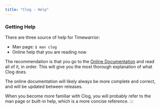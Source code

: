 ```yaml
---
title: "Clog - Help"
---
```


### Getting Help

There are three source of help for Timewarrior:

-   Man page: `$ man clog`
-   Online help that you are reading now

The recommendation is that you go to the [Online Documentation](/docs/clog) and
read all of it, in order. This will give you the most thorough explanation of
what Clog does.

The online documentation will likely always be more complete and correct, and
will be updated between releases.

When you become more familiar with Clog, you will probably refer to the man page
or built-in help, which is a more concise reference.
:::
